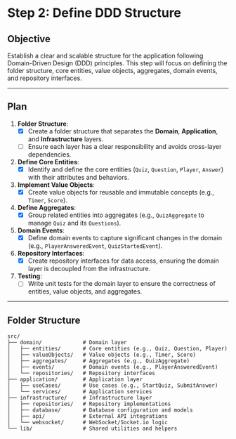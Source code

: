 # Step 2: Define DDD Structure

## Objective
Establish a clear and scalable structure for the application following Domain-Driven Design (DDD) principles. This step will focus on defining the folder structure, core entities, value objects, aggregates, domain events, and repository interfaces.

---

## Plan

1. **Folder Structure**:
   - [x] Create a folder structure that separates the **Domain**, **Application**, and **Infrastructure** layers.
   - [ ] Ensure each layer has a clear responsibility and avoids cross-layer dependencies.

2. **Define Core Entities**:
   - [x] Identify and define the core entities (`Quiz`, `Question`, `Player`, `Answer`) with their attributes and behaviors.

3. **Implement Value Objects**:
   - [x] Create value objects for reusable and immutable concepts (e.g., `Timer`, `Score`).

4. **Define Aggregates**:
   - [x] Group related entities into aggregates (e.g., `QuizAggregate` to manage `Quiz` and its `Questions`).

5. **Domain Events**:
   - [x] Define domain events to capture significant changes in the domain (e.g., `PlayerAnsweredEvent`, `QuizStartedEvent`).

6. **Repository Interfaces**:
   - [x] Create repository interfaces for data access, ensuring the domain layer is decoupled from the infrastructure.

7. **Testing**:
   - [ ] Write unit tests for the domain layer to ensure the correctness of entities, value objects, and aggregates.

---

## Folder Structure

```plaintext
src/
├── domain/             # Domain layer
│   ├── entities/       # Core entities (e.g., Quiz, Question, Player)
│   ├── valueObjects/   # Value objects (e.g., Timer, Score)
│   ├── aggregates/     # Aggregates (e.g., QuizAggregate)
│   ├── events/         # Domain events (e.g., PlayerAnsweredEvent)
│   └── repositories/   # Repository interfaces
├── application/        # Application layer
│   ├── useCases/       # Use cases (e.g., StartQuiz, SubmitAnswer)
│   └── services/       # Application services
├── infrastructure/     # Infrastructure layer
│   ├── repositories/   # Repository implementations
│   ├── database/       # Database configuration and models
│   ├── api/            # External API integrations
│   └── websocket/      # WebSocket/Socket.io logic
└── lib/                # Shared utilities and helpers
